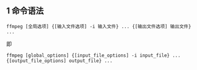## 1 命令语法 ##

    ffmpeg [全局选项] {[输入文件选项] -i 输入文件} ... {[输出文件选项] 输出文件} ...
即
    
    ffmpeg [global_options] {[input_file_options] -i input_file} ... {[output_file_options] output_file} ...



